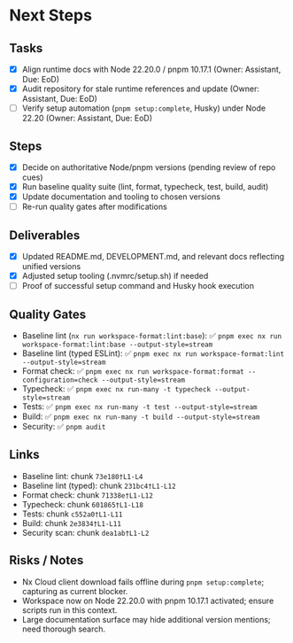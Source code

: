 # Next Steps

## Tasks

- [x] Align runtime docs with Node 22.20.0 / pnpm 10.17.1 (Owner: Assistant, Due: EoD)
- [x] Audit repository for stale runtime references and update (Owner: Assistant, Due: EoD)
- [ ] Verify setup automation (`pnpm setup:complete`, Husky) under Node 22.20 (Owner: Assistant, Due: EoD)

## Steps

- [x] Decide on authoritative Node/pnpm versions (pending review of repo cues)
- [x] Run baseline quality suite (lint, format, typecheck, test, build, audit)
- [x] Update documentation and tooling to chosen versions
- [ ] Re-run quality gates after modifications

## Deliverables

- [x] Updated README.md, DEVELOPMENT.md, and relevant docs reflecting unified versions
- [x] Adjusted setup tooling (.nvmrc/setup.sh) if needed
- [ ] Proof of successful setup command and Husky hook execution

## Quality Gates

- Baseline lint (`nx run workspace-format:lint:base`): ✅ `pnpm exec nx run workspace-format:lint:base --output-style=stream`
- Baseline lint (typed ESLint): ✅ `pnpm exec nx run workspace-format:lint --output-style=stream`
- Format check: ✅ `pnpm exec nx run workspace-format:format --configuration=check --output-style=stream`
- Typecheck: ✅ `pnpm exec nx run-many -t typecheck --output-style=stream`
- Tests: ✅ `pnpm exec nx run-many -t test --output-style=stream`
- Build: ✅ `pnpm exec nx run-many -t build --output-style=stream`
- Security: ✅ `pnpm audit`

## Links

- Baseline lint: chunk `73e180†L1-L4`
- Baseline lint (typed): chunk `231bc4†L1-L12`
- Format check: chunk `71338e†L1-L12`
- Typecheck: chunk `601865†L1-L18`
- Tests: chunk `c552a0†L1-L11`
- Build: chunk `2e3834†L1-L11`
- Security scan: chunk `dea1ab†L1-L2`

## Risks / Notes

- Nx Cloud client download fails offline during `pnpm setup:complete`; capturing as current blocker.
- Workspace now on Node 22.20.0 with pnpm 10.17.1 activated; ensure scripts run in this context.
- Large documentation surface may hide additional version mentions; need thorough search.

